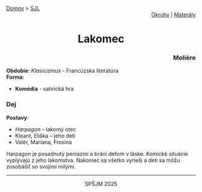 <div align="center">
    <div align="left">
        <a href="/README.md">Domov</a>
        >
        <a href="../SLOVENCINA.md">SJL</a>
    </div>
    <div align="right">
        <a href="../ustne-okruhy.org.md">Okruhy</a>
        |
        <a href="https://drive.google.com/drive/u/1/folders/1hWhZNvgWC-8cb7jK5zRorX9WfCzyq_WF">Materály</a>
    </div>
<h1> Lakomec</h1>
    <div align="right">
        <h3>Molière</h3>
    </div>
</div>

__Obdobie__: _Klasicizmus_ - Francúzska literatúra  
__Forma__:  
- **Komédia** - satirická hra

### Dej
__Postavy__:  
- *Harpagon* – lakomý otec  
- Kleant, Eliška – jeho deti  
- Valér, Mariana, Frosina

Harpagon je posadnutý peniazmi a bráni deťom v láske. Komické situácie vyplývajú z jeho lakomstva. Nakoniec sa všetko vyrieši a deti sa môžu zosobášiť so svojimi milými.

---
<div align="center">
    <p>SPŠJM 2025</p>
</div>
